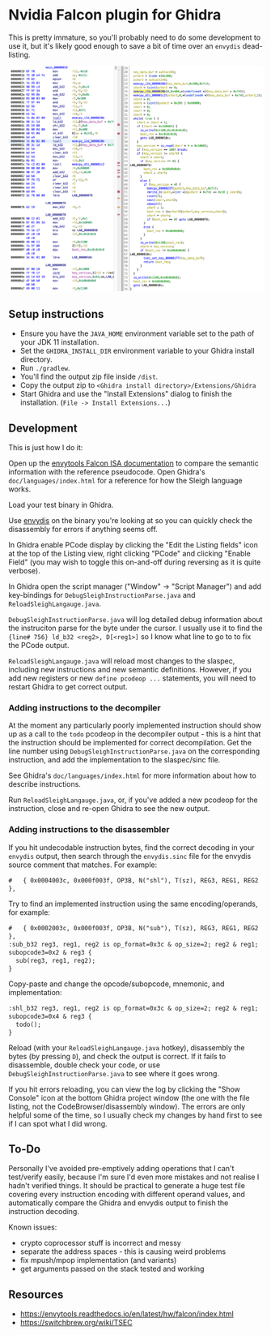 # Nvidia Falcon plugin for Ghidra

This is pretty immature, so you'll probably need to do some development to use it, but it's likely good enough to save a bit of time over an `envydis` dead-listing.

![Screenshot](/images/screenshot1.png)

## Setup instructions

- Ensure you have the ``JAVA_HOME`` environment variable set to the path of your JDK 11 installation.
- Set the ``GHIDRA_INSTALL_DIR`` environment variable to your Ghidra install directory.
- Run ``./gradlew``.
- You'll find the output zip file inside ``/dist``.
- Copy the output zip to ``<Ghidra install directory>/Extensions/Ghidra``
- Start Ghidra and use the "Install Extensions" dialog to finish the installation. (``File -> Install Extensions...``)

## Development

This is just how I do it:

Open up the [envytools Falcon ISA documentation](https://envytools.readthedocs.io/en/latest/hw/falcon/isa.html) to compare the semantic information with the reference pseudocode. Open Ghidra's `doc/languages/index.html` for a reference for how the Sleigh language works.

Load your test binary in Ghidra.

Use [envydis](https://github.com/envytools/envytools) on the binary you're looking at so you can quickly check the disassembly for errors if anything seems off.

In Ghidra enable PCode display by clicking the "Edit the Listing fields" icon at the top of the Listing view, right clicking "PCode" and clicking "Enable Field" (you may wish to toggle this on-and-off during reversing as it is quite verbose).

In Ghidra open the script manager ("Window" -> "Script Manager") and add key-bindings for `DebugSleighInstructionParse.java` and `ReloadSleighLangauge.java`.

`DebugSleighInstructionParse.java` will log detailed debug information about the instruciton parse for the byte under the cursor. I usually use it to find the `{line# 756} ld_b32 <reg2>, D[<reg1>]` so I know what line to go to to fix the PCode output.

`ReloadSleighLangauge.java` will reload most changes to the slaspec, including new instructions and new semantic definitions. However, if you add new registers or new `define pcodeop ...` statements, you will need to restart Ghidra to get correct output.

### Adding instructions to the decompiler

At the moment any particularly poorly implemented instruction should show up as a call to the `todo` pcodeop in the decompiler output - this is a hint that the instruction should be implemented for correct decompilation. Get the line number using `DebugSleighInstructionParse.java` on the corresponding instruction, and add the implementation to the slaspec/sinc file.

See Ghidra's `doc/languages/index.html` for more information about how to describe instructions.

Run `ReloadSleighLangauge.java`, or, if you've added a new pcodeop for the instruction, close and re-open Ghidra to see the new output.


### Adding instructions to the disassembler

If you hit undecodable instruction bytes, find the correct decoding in your `envydis` output, then search through the `envydis.sinc` file for the envydis source comment that matches. For example:

```
#	{ 0x0004003c, 0x000f003f, OP3B, N("shl"), T(sz), REG3, REG1, REG2 },
```

Try to find an implemented instruction using the same encoding/operands, for example:

```
#	{ 0x0002003c, 0x000f003f, OP3B, N("sub"), T(sz), REG3, REG1, REG2 },
:sub_b32 reg3, reg1, reg2 is op_format=0x3c & op_size=2; reg2 & reg1; subopcode3=0x2 & reg3 {
  sub(reg3, reg1, reg2);
}
```

Copy-paste and change the opcode/subopcode, mnemonic, and implementation:

```
:shl_b32 reg3, reg1, reg2 is op_format=0x3c & op_size=2; reg2 & reg1; subopcode3=0x4 & reg3 {
  todo();
}
```

Reload (with your `ReloadSleighLangauge.java` hotkey), disassembly the bytes (by pressing `D`), and check the output is correct. If it fails to disassemble, double check your code, or use `DebugSleighInstructionParse.java` to see where it goes wrong.

If you hit errors reloading, you can view the log by clicking the "Show Console" icon at the bottom Ghidra project window (the one with the file listing, not the CodeBrowser/disassembly window). The errors are only helpful some of the time, so I usually check my changes by hand first to see if I can spot what I did wrong.

## To-Do

Personally I've avoided pre-emptively adding operations that I can't test/verify easily, because I'm sure I'd even more mistakes and not realise I hadn't verified things. It should be practical to generate a huge test file covering every instruction encoding with different operand values, and automatically compare the Ghidra and envydis output to finish the instruction decoding.

Known issues:

* crypto coprocessor stuff is incorrect and messy
* separate the address spaces - this is causing weird problems
* fix mpush/mpop implementation (and variants)
* get arguments passed on the stack tested and working

## Resources

* https://envytools.readthedocs.io/en/latest/hw/falcon/index.html
* https://switchbrew.org/wiki/TSEC
